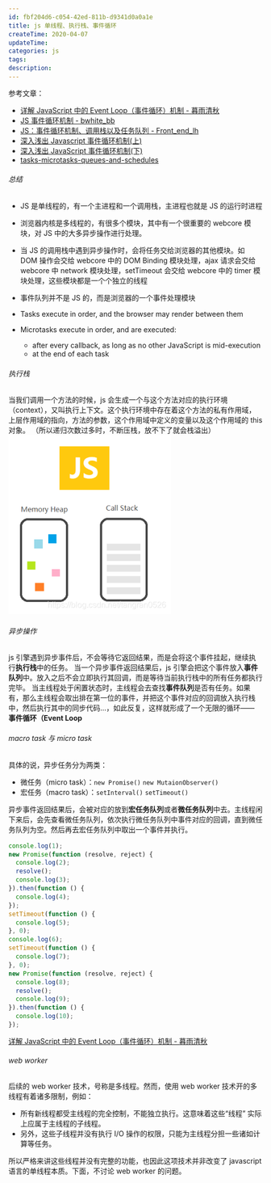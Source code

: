 ```yaml
---
id: fbf204d6-c054-42ed-811b-d9341d0a0a1e
title: js 单线程、执行栈、事件循环
createTime: 2020-04-07
updateTime:
categories: js
tags:
description:
---
```


参考文章：

- [详解 JavaScript 中的 Event Loop（事件循环）机制 - 暮雨清秋](https://zhuanlan.zhihu.com/p/33058983)
- [JS 事件循环机制 - bwhite_bb](https://blog.csdn.net/qq_33120763/article/details/82317036)
- [JS：事件循环机制、调用栈以及任务队列 - Front_end_lh](https://blog.csdn.net/qq_31628337/article/details/71056294)
- [深入浅出 Javascript 事件循环机制(上)](https://zhuanlan.zhihu.com/p/26229293)
- [深入浅出 JavaScript 事件循环机制(下)](https://zhuanlan.zhihu.com/p/26238030)
- [tasks-microtasks-queues-and-schedules](https://jakearchibald.com/2015/tasks-microtasks-queues-and-schedules/)

###### 总结

- JS 是单线程的，有一个主进程和一个调用栈，主进程也就是 JS 的运行时进程

- 浏览器内核是多线程的，有很多个模块，其中有一个很重要的 webcore 模块，对 JS 中的大多异步操作进行处理。

- 当 JS 的调用栈中遇到异步操作时，会将任务交给浏览器的其他模块。如 DOM 操作会交给 webcore 中的 DOM Binding 模块处理，ajax 请求会交给 webcore 中 network 模块处理，setTimeout 会交给 webcore 中的 timer 模块处理，这些模块都是一个个独立的线程

- 事件队列并不是 JS 的，而是浏览器的一个事件处理模块

- Tasks execute in order, and the browser may render between them
- Microtasks execute in order, and are executed:
  - after every callback, as long as no other JavaScript is mid-execution
  - at the end of each task

###### 执行栈

当我们调用一个方法的时候，js 会生成一个与这个方法对应的执行环境（context），又叫执行上下文。这个执行环境中存在着这个方法的私有作用域，上层作用域的指向，方法的参数，这个作用域中定义的变量以及这个作用域的 this 对象。
（所以递归次数过多时，不断压栈，放不下了就会栈溢出）
![在这里插入图片描述](../post-assets/c26e5d88-508f-4bc2-b6cc-269b3d73dd07.png)

###### 异步操作

js 引擎遇到异步事件后，不会等待它返回结果，而是会将这个事件挂起，继续执行**执行栈**中的任务。
当一个异步事件返回结果后，js 引擎会把这个事件放入**事件队列**中。放入之后不会立即执行其回调，而是等待当前执行栈中的所有任务都执行完毕。
当主线程处于闲置状态时，主线程会去查找**事件队列**是否有任务。如果有，那么主线程会取出排在第一位的事件，并把这个事件对应的回调放入执行栈中，然后执行其中的同步代码...，如此反复，这样就形成了一个无限的循环—— **事件循环（Event Loop**

###### macro task 与 micro task

具体的说，异步任务分为两类：

- 微任务（micro task）：`new Promise()` `new MutaionObserver()`
- 宏任务（macro task）：`setInterval()` `setTimeout()`

异步事件返回结果后，会被对应的放到**宏任务队列**或者**微任务队列**中去。主线程闲下来后，会先查看微任务队列，依次执行微任务队列中事件对应的回调，直到微任务队列为空。然后再去宏任务队列中取出一个事件并执行。

```js
console.log(1);
new Promise(function (resolve, reject) {
  console.log(2);
  resolve();
  console.log(3);
}).then(function () {
  console.log(4);
});
setTimeout(function () {
  console.log(5);
}, 0);
console.log(6);
setTimeout(function () {
  console.log(7);
}, 0);
new Promise(function (resolve, reject) {
  console.log(8);
  resolve();
  console.log(9);
}).then(function () {
  console.log(10);
});
```

[详解 JavaScript 中的 Event Loop（事件循环）机制 - 暮雨清秋](https://zhuanlan.zhihu.com/p/33058983)

###### web worker

后续的 web worker 技术，号称是多线程。然而，使用 web worker 技术开的多线程有着诸多限制，例如：

- 所有新线程都受主线程的完全控制，不能独立执行。这意味着这些“线程” 实际上应属于主线程的子线程。
- 另外，这些子线程并没有执行 I/O 操作的权限，只能为主线程分担一些诸如计算等任务。

所以严格来讲这些线程并没有完整的功能，也因此这项技术并非改变了 javascript 语言的单线程本质。下面，不讨论 web worker 的问题。
